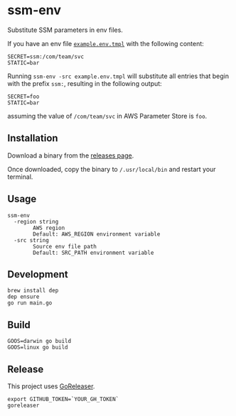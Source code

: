 # ssm-env 

Substitute SSM parameters in env files.

If you have an env file [`example.env.tmpl`](./example.env.tmpl) with the following content:
```
SECRET=ssm:/com/team/svc
STATIC=bar
```
Running `ssm-env -src example.env.tmpl` will substitute all entries that begin with the prefix `ssm:`, resulting in the following output:
```
SECRET=foo
STATIC=bar
```
assuming the value of `/com/team/svc` in AWS Parameter Store is `foo`.

## Installation

Download a binary from the [releases page](https://github.com/islamicfinanceguru/ssm-env/releases).

Once downloaded, copy the binary to `/.usr/local/bin` and restart your terminal.
## Usage
```
ssm-env
  -region string
        AWS region
        Default: AWS_REGION environment variable 
  -src string
        Source env file path
        Default: SRC_PATH environment variable
```

## Development
```
brew install dep
dep ensure
go run main.go
```

## Build
```
GOOS=darwin go build
GOOS=linux go build
```

## Release
This project uses [GoReleaser](https://goreleaser.com/).
```
export GITHUB_TOKEN=`YOUR_GH_TOKEN`
goreleaser
```
